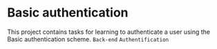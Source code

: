 # Basic authentication
This project contains tasks for learning to authenticate a user using the Basic authentication scheme. `Back-end`
`Authentification`
